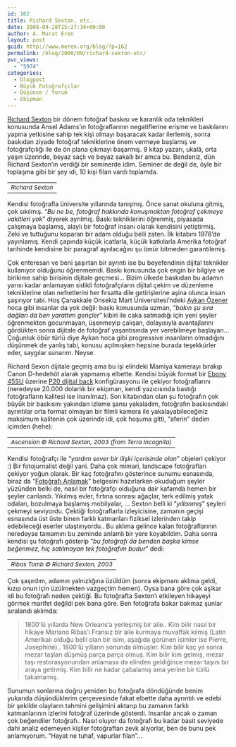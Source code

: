 ```yaml
---
id: 162
title: Richard Sexton, etc.
date: 2008-09-28T15:27:34+00:00
author: A. Murat Eren
layout: post
guid: http://www.meren.org/blog/?p=162
permalink: /blog/2008/09/richard-sexton-etc/
pvc_views:
  - "5974"
categories:
  - blogpost
  - Büyük Fotoğrafçılar
  - Düşünce / Yorum
  - Ekipman
---
```

[Richard Sexton](http://www.richardsextonstudio.com/) bir dönem fotoğraf baskısı ve karanlık oda teknikleri konusunda Ansel Adams&#8217;ın fotoğraflarının negatiflerine erişme ve baskılarını yapma yetkisine sahip tek kişi olmayı başaracak kadar ilerlemiş, sonra baskıdan ziyade fotoğraf tekniklerine önem vermeye başlamış ve fotoğrafçılığı ile de ön plana çıkmayı başarmış. 9 kitap yazarı, ukalâ, orta yaşın üzerinde, beyaz saçlı ve beyaz sakallı bir amca bu. Bendeniz, dün Richard Sexton&#8217;ın verdiği bir seminerde idim. Seminer de değil de, öyle bir toplaşma gibi bir şey idi, 10 kişi filan vardı toplamda.

<table border="0" width="100%">
  <tr>
    <td align="center">
      <img title="Richard Sexton" src="{{ site.baseurl }}/images/richard-sexton-etc-rs.jpg" alt="" /><br /> <em><small>Richard Sexton</small></em>
    </td>
  </tr>
</table>

Kendisi fotoğrafla üniversite yıllarında tanışmış. Önce sanat okuluna gitmiş, çok sıkılmış. &#8220;_Bu ne be, fotoğraf hakkında konuşmaktan fotoğraf çekmeye vakitleri yok_&#8221; diyerek ayrılmış. Baskı tekniklerini öğrenmiş, piyasada çalışmaya başlamış, alaylı bir fotoğraf insanı olarak kendisini yetiştirmiş. Zeki ve tuttuğunu koparan bir adam olduğu belli zaten. İlk kitabını 1978&#8217;de yayınlamış. Kendi çapında küçük icatlarla, küçük katkılarla Amerika fotoğraf tarihinde kendisine bir paragraf ayrılacağını şu ömür bitmeden garantilemiş.

Çok enteresan ve beni şaşırtan bir ayrıntı ise bu beyefendinin dijital teknikler kullanıyor olduğunu öğrenmemdi. Baskı konusunda çok engin bir bilgiye ve birikime sahip birisinin dijitale geçmesi&#8230; Bizim ülkede baskıdan bu adamın yarısı kadar anlamayan sidikli fotoğrafçıların dijital çekim ve düzenleme tekniklerine olan nefretlerini her fırsatta dile getirişlerine aşina olunca insan şaşırıyor tabi. Hoş Çanakkale Onsekiz Mart Üniversitesi&#8217;ndeki [Aykan Özener](http://aykanozener.deviantart.com/) hoca gibi insanlar da yok değil: baskı konusunda uzman, &#8220;_bakın şu sıra dağları da ben yarattım gençler_&#8221; kibiri ile caka satmadığı için yeni şeyler öğrenmekten gocunmayan, üşenmeyip çalışan, dolayısıyla avantajlarını gördükten sonra dijitale de fotoğraf yaşantısında yer verebilmeye başlayan&#8230; Çoğunluk öbür türlü diye Aykan hoca gibi progressive insanların olmadığını düşünmek de yanlış tabi, konusu açılmışken hepsine burada teşekkürler eder, saygılar sunarım. Neyse.

Richard Sexon dijitale geçmiş ama bu işi elindeki Mamiya kamerayı bırakıp Canon D-hedehöt alarak yapmamış elbette. Kendisi büyük format bir [Ebony 45SU](http://www.ebonycamera.com/cam/main.45SU.html "Ebony View Camera") üzerine [P20 dijital back](http://www.directdigitalimaging.com/refurbished3.html#Refurbished_P20) konfigürasyonu ile çekiyor fotoğraflarını (neredeyse 20.000 dolarlık bir ekipman, kendi yazıcısında bastığı fotoğrafların kalitesi ise inanılmaz). Son kitabından olan şu fotoğrafın çok büyük bir baskısını yakından izleme şansı yakaladım, fotoğrafın baskısındaki ayrıntılar orta format olmayan bir filmli kamera ile yakalayabileceğiniz maksimum kalitenin çok üzerinde idi, çok hoşuma gitti, &#8220;aferin&#8221; dedim içimden (hehe):

<table border="0" width="100%">
  <tr>
    <td align="center">
      <img title="Ascension © Richard Sexton, 2003 (from Terra Incognita)" src="{{ site.baseurl }}/images/richard-sexton-etc-ascension.jpg" alt="" /><br /> <em><small>Ascension © Richard Sexton, 2003 (from Terra Incognita)</small></em>
    </td>
  </tr>
</table>

Kendisi fotoğrafçı ile &#8220;_yardım sever bir ilişki içerisinde olan_&#8221; objeleri çekiyor :) Bir fotojurnalist değil yani. Daha çok mimari, landscape fotoğrafları çekiyor yoğun olarak. Bir kaç fotoğrafını gösterince sunumu esnasında, biraz da &#8220;[Fotoğrafı Anlamak](http://www.meren.org/blog/fotografi-anlamak/)&#8221; belgesini hazırlarken okuduğum şeyler yüzünden belki de, nasıl bir fotoğrafçı olduğuna dair kafamda hemen bir şeyler canlandı. Yıkılmış evler, fırtına sonrası ağaçlar, terk edilmiş yatak odaları, bozulmaya başlamış mobilyalar, &#8230; Sexton belli ki &#8220;_yıllanmış_&#8221; şeyleri çekmeyi seviyordu. Çektiği fotoğraflarla izleyicisine, zamanın geçişi esnasında üst üste binen farklı katmanları fiziksel izlerinden takip edebileceği eserler ulaştırıyordu.. Bu aklıma gelince kalan fotoğraflarının neredeyse tamamını bu zeminde anlamlı bir yere koyabildim. Daha sonra kendisi şu fotoğrafı gösterip &#8220;_bu fotoğrafı da benden başka kimse beğenmez, hiç satılmayan tek fotoğrafım budur_&#8221; dedi:

<table border="0" width="100%">
  <tr>
    <td align="center">
      <img title="Ribas Tomb © Richard Sexton, 2003" src="{{ site.baseurl }}/images/richard-sexton-etc-Ribas.jpg" alt="" /><br /> <em><small>Ribas Tomb © Richard Sexton, 2003</small></em>
    </td>
  </tr>
</table>

Çok şaşırdım, adamın yalnızlığına üzüldüm (sonra ekipmanı aklıma geldi, kızıp onun için üzülmekten vazgeçtim hemen). Oysa bana göre çok aşikar idi bu fotoğrafı neden çektiği. Bu fotoğrafta Sexton&#8217;ı etkileyen hikayeyi görmek marifet değildi pek bana göre. Ben fotoğrafa bakar bakmaz şunlar sıralandı aklımda:

> 1800&#8217;lü yıllarda New Orleans&#8217;a yerleşmiş bir aile.. Kim bilir nasıl bir hikaye Mariano Ribas&#8217;ı Fransız bir aile kurmaya muvaffak kılmış (Latin Amerikalı olduğu belli olan bir isim, aşağıda görünen isimler ise Pierre, Josephine).. 1800&#8217;lü yılların sonunda ölmüşler. Kim bilir kaç yıl sonra mezar taşları düşmüş parça parça olmuş. Kim bilir kim gelmiş, mezar taşı restorasyonundan anlamasa da elinden geldiğince mezar taşını bir araya getirmiş. Kim bilir ne kadar çabalamış ama yerine bir türlü takamamış.

Sunumun sonlarına doğru yeniden bu fotoğrafa döndüğünde benim yukarıda düşündüklerim çerçevesinde fakat elbette daha ayrıntılı ve edebi bir şekilde olayların tahmini gelişimini aktarıp bu zamanın farklı katmanlarının izlerini fotoğraf üzerinde gösterdi. İnsanlar ancak o zaman çok beğendiler fotoğrafı.. Nasıl oluyor da fotoğrafı bu kadar basit seviyede dahi analiz edemeyen kişiler fotoğraftan zevk alıyorlar, ben de bunu pek anlamıyorum. &#8220;Hayat ne tuhaf, vapurlar filan&#8221;&#8230;
